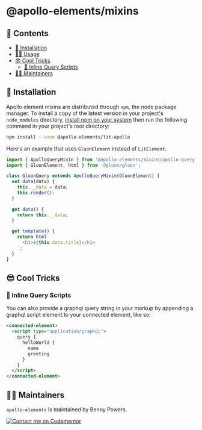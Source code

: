 # @apollo-elements/mixins

## 📓 Contents
- [🔧 Installation](#-installation)
- [👩‍🚀 Usage](#-usage)
- [😎 Cool Tricks](#-cool-tricks)
  - [📜 Inline Query Scripts](#-inline-query-scripts)
- [👷‍♂️ Maintainers](#-maintainers)

## 🔧 Installation

Apollo element mixins are distributed through `npm`, the node package manager. To install a copy of the latest version in your project's `node_modules` directory, [install npm on your system](https://www.npmjs.com/get-npm) then run the following command in your project's root directory:

```bash
npm install --save @apollo-elements/lit-apollo
```


Here's an example that uses `GluonElement` instead of `LitElement`.

```js
import { ApolloQueryMixin } from '@apollo-elements/mixins/apollo-query-mixin.js';
import { GluonElement, html } from '@gluon/gluon';

class GluonQuery extends ApolloQueryMixin(GluonElement) {
  set data(data) {
    this.__data = data;
    this.render();
  }  

  get data() {
    return this.__data;
  }

  get template() {
    return html`
      <h1>${this.data.title}</h1>
    `;
  }
}
```

## 😎 Cool Tricks

### 📜 Inline Query Scripts
You can also provide a graphql query string in your markup by appending a
graphql script element to your connected element, like so:

```html
<connected-element>
  <script type="application/graphql">
    query {
      helloWorld {
        name
        greeting
      }
    }
  </script>
</connected-element>
```

## 👷‍♂️ Maintainers
`apollo-elements` is maintained by Benny Powers.

[![Contact me on Codementor](https://cdn.codementor.io/badges/contact_me_github.svg)](https://www.codementor.io/bennyp?utm_source=github&utm_medium=button&utm_term=bennyp&utm_campaign=github)
